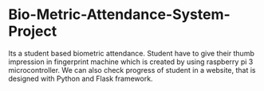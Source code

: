 # Bio-Metric-Attendance-System-Project
Its a student based biometric attendance. Student have to give their thumb impression in fingerprint machine which is created by using raspberry pi 3 microcontroller. We can also check progress of student in a website, that is designed with Python and Flask framework.
